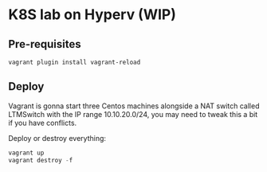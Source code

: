 # K8S lab on Hyperv (WIP)

## Pre-requisites

```
vagrant plugin install vagrant-reload
```

## Deploy

Vagrant is gonna start three Centos machines alongside a NAT switch called LTMSwitch with the
IP range 10.10.20.0/24, you may need to tweak this a bit if you have conflicts.

Deploy or destroy everything:
```powershell
vagrant up
vagrant destroy -f
```
